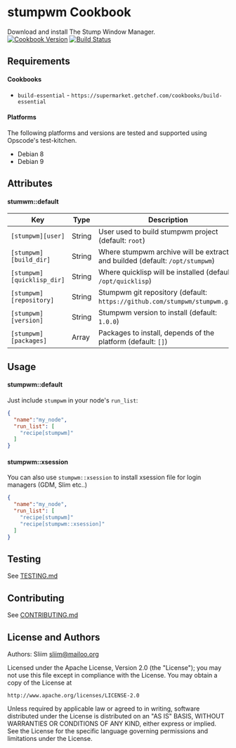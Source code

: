 stumpwm Cookbook
================
Download and install The Stump Window Manager.  
[![Cookbook Version](https://img.shields.io/cookbook/v/stumpwm.svg)](https://community.opscode.com/cookbooks/stumpwm) [![Build Status](https://travis-ci.org/sliim-cookbooks/stumpwm.svg?branch=master)](https://travis-ci.org/sliim-cookbooks/stumpwm) 

Requirements
------------
#### Cookbooks
- `build-essential` - `https://supermarket.getchef.com/cookbooks/build-essential`

#### Platforms
The following platforms and versions are tested and supported using Opscode's test-kitchen.
- Debian 8
- Debian 9

Attributes
----------
#### stumwm::default
|  Key                       |  Type  |  Description                                                                  |
| -------------------------- | ------ | ----------------------------------------------------------------------------- |
| `[stumpwm][user]`          | String | User used to build stumpwm project (default: `root`)                          |
| `[stumpwm][build_dir]`     | String | Where stumpwm archive will be extracted and builded (default: `/opt/stumpwm`) |
| `[stumpwm][quicklisp_dir]` | String | Where quicklisp will be installed (default: `/opt/quicklisp`)                 |
| `[stumpwm][repository]`    | String | Stumpwm git repository (default: `https://github.com/stumpwm/stumpwm.git`)    |
| `[stumpwm][version]`       | String | Stumpwm version to install (default: `1.0.0`)                                 |
| `[stumpwm][packages]`      | Array  | Packages to install, depends of the platform (default: `[]`)                  |

Usage
-----
#### stumpwm::default
Just include `stumpwm` in your node's `run_list`:

```json
{
  "name":"my_node",
  "run_list": [
    "recipe[stumpwm]"
  ]
}
```

#### stumpwm::xsession
You can also use `stumpwm::xsession` to install xsession file for login managers (GDM, Slim etc..)

```json
{
  "name":"my_node",
  "run_list": [
    "recipe[stumpwm]"
    "recipe[stumpwm::xsession]"
  ]
}
```

Testing
-------
See [TESTING.md](TESTING.md)

Contributing
------------
See [CONTRIBUTING.md](CONTRIBUTING.md)

License and Authors
-------------------
Authors: Sliim <sliim@mailoo.org> 

Licensed under the Apache License, Version 2.0 (the "License"); you may not use this file except in compliance with the License. You may obtain a copy of the License at

    http://www.apache.org/licenses/LICENSE-2.0

Unless required by applicable law or agreed to in writing, software distributed under the License is distributed on an "AS IS" BASIS, WITHOUT WARRANTIES OR CONDITIONS OF ANY KIND, either express or implied. See the License for the specific language governing permissions and limitations under the License.
